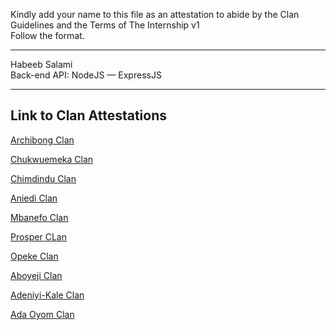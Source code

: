Kindly add your name to this file as an attestation to abide by the Clan Guidelines and the Terms of The Internship v1
<br/> Follow the format.<br/>

---

Habeeb Salami <br/>
Back-end API: NodeJS — ExpressJS

---

## Link to Clan Attestations

[Archibong Clan](Archibong-Clan.md) <br/>

[Chukwuemeka Clan](Chukwuemeka-Clan.md) <br/>

[Chimdindu Clan](Chimdindu-Clan.md) <br/>

[Aniedi Clan](Aniedi-Clan.md) <br/>

[Mbanefo Clan](Mbanefo-Clan.md) <br/>

[Prosper CLan](Prosper-Clan.md)<br/>

[Opeke Clan](Opeke-Clan.md) <br/>

[Aboyeji Clan](Aboyeji-Clan.md)<br/>

[Adeniyi-Kale Clan](Adeniyi-Kale-Clan.md) <br/>

[Ada Oyom Clan](Chukwuemeka-Clan.md) <br/>

